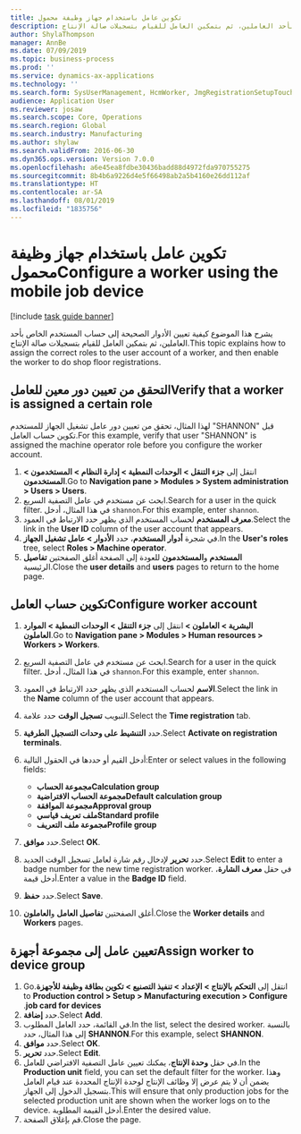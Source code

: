 ```yaml
---
title: تكوين عامل باستخدام جهاز وظيفة محمول
description: يشرح هذا الموضوع كيفية تعيين الأدوار الصحيحة إلى حساب المستخدم الخاص بأحد العاملين، ثم بتمكين العامل للقيام بتسجيلات صالة الإنتاج‬.
author: ShylaThompson
manager: AnnBe
ms.date: 07/09/2019
ms.topic: business-process
ms.prod: ''
ms.service: dynamics-ax-applications
ms.technology: ''
ms.search.form: SysUserManagement, HcmWorker, JmgRegistrationSetupTouch, JmgRegistrationSetupAssignUsers
audience: Application User
ms.reviewer: josaw
ms.search.scope: Core, Operations
ms.search.region: Global
ms.search.industry: Manufacturing
ms.author: shylaw
ms.search.validFrom: 2016-06-30
ms.dyn365.ops.version: Version 7.0.0
ms.openlocfilehash: a6e45ea8fdbe30436badd88d4972fda970755275
ms.sourcegitcommit: 8b4b6a9226d4e5f66498ab2a5b4160e26dd112af
ms.translationtype: HT
ms.contentlocale: ar-SA
ms.lasthandoff: 08/01/2019
ms.locfileid: "1835756"
---
```

# <a name="configure-a-worker-using-the-mobile-job-device"></a><span data-ttu-id="c178f-103">تكوين عامل باستخدام جهاز وظيفة محمول</span><span class="sxs-lookup"><span data-stu-id="c178f-103">Configure a worker using the mobile job device</span></span>

[!include [task guide banner](../../includes/task-guide-banner.md)]

<span data-ttu-id="c178f-104">يشرح هذا الموضوع كيفية تعيين الأدوار الصحيحة إلى حساب المستخدم الخاص بأحد العاملين، ثم بتمكين العامل للقيام بتسجيلات صالة الإنتاج‬.</span><span class="sxs-lookup"><span data-stu-id="c178f-104">This topic explains how to assign the correct roles to the user account of a worker, and then enable the worker to do shop floor registrations.</span></span>

## <a name="verify-that-a-worker-is-assigned-a-certain-role"></a><span data-ttu-id="c178f-105">التحقق من تعيين دور معين للعامل</span><span class="sxs-lookup"><span data-stu-id="c178f-105">Verify that a worker is assigned a certain role</span></span>

<span data-ttu-id="c178f-106">لهذا المثال، تحقق من تعيين دور عامل تشغيل الجهاز للمستخدم "SHANNON" قبل تكوين حساب العامل.</span><span class="sxs-lookup"><span data-stu-id="c178f-106">For this example, verify that user "SHANNON" is assigned the machine operator role before you configure the worker account.</span></span>

1. <span data-ttu-id="c178f-107">انتقل إلى **جزء التنقل > الوحدات النمطية > إدارة النظام > المستخدمون > المستخدمون**.</span><span class="sxs-lookup"><span data-stu-id="c178f-107">Go to **Navigation pane > Modules > System administration > Users > Users**.</span></span>
2. <span data-ttu-id="c178f-108">ابحث عن مستخدم في عامل التصفية السريع.</span><span class="sxs-lookup"><span data-stu-id="c178f-108">Search for a user in the quick filter.</span></span> <span data-ttu-id="c178f-109">في هذا المثال، أدخل `shannon`.</span><span class="sxs-lookup"><span data-stu-id="c178f-109">For this example, enter `shannon`.</span></span>
3. <span data-ttu-id="c178f-110">حدد الارتباط في العمود‏‎ **معرف المستخدم** لحساب المستخدم الذي يظهر.</span><span class="sxs-lookup"><span data-stu-id="c178f-110">Select the link in the **User ID** column of the user account that appears.</span></span>
4. <span data-ttu-id="c178f-111">في شجرة **أدوار المستخدم**، حدد **الأدوار > عامل تشغيل الجهاز**.</span><span class="sxs-lookup"><span data-stu-id="c178f-111">In the **User's roles** tree, select **Roles > Machine operator**.</span></span>
5. <span data-ttu-id="c178f-112">أغلق الصفحتين **تفاصيل‏‎ المستخدم** و**المستخدمون** للعودة إلى الصفحة الرئيسية.</span><span class="sxs-lookup"><span data-stu-id="c178f-112">Close the **user details** and **users** pages to return to the home page.</span></span>

## <a name="configure-worker-account"></a><span data-ttu-id="c178f-113">تكوين حساب العامل</span><span class="sxs-lookup"><span data-stu-id="c178f-113">Configure worker account</span></span>
1. <span data-ttu-id="c178f-114">انتقل إلى **جزء التنقل > الوحدات النمطية > الموارد‏‎ البشرية > العاملون > العاملون**.</span><span class="sxs-lookup"><span data-stu-id="c178f-114">Go to **Navigation pane > Modules > Human resources > Workers > Workers**.</span></span>
2. <span data-ttu-id="c178f-115">ابحث عن مستخدم في عامل التصفية السريع.</span><span class="sxs-lookup"><span data-stu-id="c178f-115">Search for a user in the quick filter.</span></span> <span data-ttu-id="c178f-116">في هذا المثال، أدخل `shannon`.</span><span class="sxs-lookup"><span data-stu-id="c178f-116">For this example, enter `shannon`.</span></span>
3. <span data-ttu-id="c178f-117">حدد الارتباط في العمود‏‎ **الاسم** لحساب المستخدم الذي يظهر.</span><span class="sxs-lookup"><span data-stu-id="c178f-117">Select the link in the **Name** column of the user account that appears.</span></span>
4. <span data-ttu-id="c178f-118">حدد علامة‏‎ التبويب **تسجيل الوقت**.</span><span class="sxs-lookup"><span data-stu-id="c178f-118">Select the **Time registration** tab.</span></span>
5. <span data-ttu-id="c178f-119">حدد **التنشيط على وحدات التسجيل الطرفية‬**.</span><span class="sxs-lookup"><span data-stu-id="c178f-119">Select **Activate on registration terminals**.</span></span>
6. <span data-ttu-id="c178f-120">أدخل القيم أو حددها في الحقول التالية:</span><span class="sxs-lookup"><span data-stu-id="c178f-120">Enter or select values in the following fields:</span></span>  

    - <span data-ttu-id="c178f-121">**مجموعة الحساب**</span><span class="sxs-lookup"><span data-stu-id="c178f-121">**Calculation group**</span></span>  
    - <span data-ttu-id="c178f-122">**مجموعة الحساب الافتراضية**</span><span class="sxs-lookup"><span data-stu-id="c178f-122">**Default calculation group**</span></span>  
    - <span data-ttu-id="c178f-123">**مجموعة الموافقة**</span><span class="sxs-lookup"><span data-stu-id="c178f-123">**Approval group**</span></span>  
    - <span data-ttu-id="c178f-124">**ملف تعريف قياسي**</span><span class="sxs-lookup"><span data-stu-id="c178f-124">**Standard profile**</span></span>  
    - <span data-ttu-id="c178f-125">**مجموعة ملف التعريف**</span><span class="sxs-lookup"><span data-stu-id="c178f-125">**Profile group**</span></span>  

7. <span data-ttu-id="c178f-126">حدد **موافق**.</span><span class="sxs-lookup"><span data-stu-id="c178f-126">Select **OK**.</span></span>
8. <span data-ttu-id="c178f-127">حدد **تحرير** لإدخال رقم شارة لعامل تسجيل الوقت الجديد.</span><span class="sxs-lookup"><span data-stu-id="c178f-127">Select **Edit** to enter a badge number for the new time registration worker.</span></span> <span data-ttu-id="c178f-128">في حقل **معرف الشارة**، أدخل قيمة.</span><span class="sxs-lookup"><span data-stu-id="c178f-128">Enter a value in the **Badge ID** field.</span></span>
9. <span data-ttu-id="c178f-129">حدد **حفظ**.</span><span class="sxs-lookup"><span data-stu-id="c178f-129">Select **Save**.</span></span>
10. <span data-ttu-id="c178f-130">أغلق الصفحتين **تفاصيل العامل** و**العاملون**.</span><span class="sxs-lookup"><span data-stu-id="c178f-130">Close the **Worker details** and **Workers** pages.</span></span>

## <a name="assign-worker-to-device-group"></a><span data-ttu-id="c178f-131">تعيين عامل إلى مجموعة أجهزة</span><span class="sxs-lookup"><span data-stu-id="c178f-131">Assign worker to device group</span></span>
1. <span data-ttu-id="c178f-132">انتقل إلى **التحكم بالإنتاج > الإعداد > ‏‫تنفيذ التصنيع‬ > ‏‫تكوين بطاقة وظيفة للأجهزة**.</span><span class="sxs-lookup"><span data-stu-id="c178f-132">Go to **Production control > Setup > Manufacturing execution > Configure job card for devices**.</span></span>
2. <span data-ttu-id="c178f-133">حدد **إضافة**.</span><span class="sxs-lookup"><span data-stu-id="c178f-133">Select **Add**.</span></span>
3. <span data-ttu-id="c178f-134">في القائمة، حدد العامل المطلوب.</span><span class="sxs-lookup"><span data-stu-id="c178f-134">In the list, select the desired worker.</span></span> <span data-ttu-id="c178f-135">بالنسبة إلى هذا المثال، حدد **SHANNON‎**.</span><span class="sxs-lookup"><span data-stu-id="c178f-135">For this example, select **SHANNON**.</span></span>
4. <span data-ttu-id="c178f-136">حدد **موافق**.</span><span class="sxs-lookup"><span data-stu-id="c178f-136">Select **OK**.</span></span>
5. <span data-ttu-id="c178f-137">حدد **تحرير**.</span><span class="sxs-lookup"><span data-stu-id="c178f-137">Select **Edit**.</span></span>
6. <span data-ttu-id="c178f-138">في حقل **وحدة الإنتاج**، يمكنك تعيين عامل التصفية الافتراضي للعامل.</span><span class="sxs-lookup"><span data-stu-id="c178f-138">In the **Production unit** field, you can set the default filter for the worker.</span></span> <span data-ttu-id="c178f-139">وهذا يضمن أن لا يتم عرض إلا وظائف الإنتاج لوحدة الإنتاج المحددة عند قيام العامل بتسجيل الدخول إلى الجهاز.</span><span class="sxs-lookup"><span data-stu-id="c178f-139">This will ensure that only production jobs for the selected production unit are shown when the worker logs on to the device.</span></span> <span data-ttu-id="c178f-140">أدخل القيمة المطلوبة.</span><span class="sxs-lookup"><span data-stu-id="c178f-140">Enter the desired value.</span></span>
7. <span data-ttu-id="c178f-141">قم بإغلاق الصفحة.</span><span class="sxs-lookup"><span data-stu-id="c178f-141">Close the page.</span></span>

